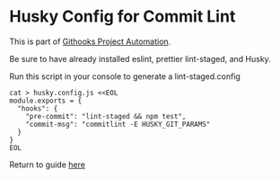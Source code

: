 # Husky Config for Commit Lint

This is part of [Githooks Project Automation](./../../../githooks-project-automation.md).

Be sure to have already installed eslint, prettier lint-staged, and Husky.

Run this script in your console to generate a lint-staged.config

```
cat > husky.config.js <<EOL
module.exports = {
  "hooks": {
    "pre-commit": "lint-staged && npm test",
    "commit-msg": "commitlint -E HUSKY_GIT_PARAMS"
  }
}
EOL
```

Return to guide [here](./../../detailed-walkthrough.md#commit-lint)
